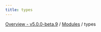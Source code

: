 ```yaml
---
title: types
---
```


[Overview - v5.0.0-beta.9](../README.en.md) / [Modules](../modules.en.md) / types
